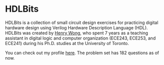 # HDLBits
HDLBits is a collection of small circuit design exercises for practicing digital hardware design using Verilog Hardware Description Language (HDL).
HDLBits was created by [Henry Wong](https://www.stuffedcow.net/), who spent 7 years as a teaching assistant in digital logic and computer organization (ECE243, ECE253, and ECE241) during his Ph.D. studies at the University of Toronto.

You can check out my profile [here](https://hdlbits.01xz.net/wiki/Special:VlgStats/999EC5824CD3F0E1). The problem set has 182 questions as of now.

